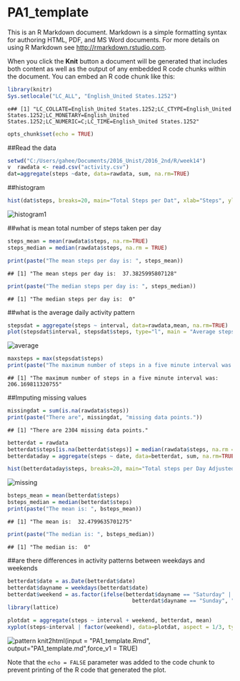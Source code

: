 # PA1_template

This is an R Markdown document. Markdown is a simple formatting syntax for authoring HTML, PDF, and MS Word documents. For more details on using R Markdown see <http://rmarkdown.rstudio.com>.

When you click the **Knit** button a document will be generated that includes both content as well as the output of any embedded R code chunks within the document. You can embed an R code chunk like this:


```r
library(knitr)
Sys.setlocale("LC_ALL", "English_United States.1252")
```

```
e## [1] "LC_COLLATE=English_United States.1252;LC_CTYPE=English_United States.1252;LC_MONETARY=English_United States.1252;LC_NUMERIC=C;LC_TIME=English_United States.1252"
```

```r
opts_chunk$set(echo = TRUE)
```
##Read the data

```r
setwd("C:/Users/gahee/Documents/2016_Unist/2016_2nd/R/week14")
v  rawdata <- read.csv("activity.csv")
dat=aggregate(steps ~date, data=rawdata, sum, na.rm=TRUE)
```

##histogram

```r
hist(dat$steps, breaks=20, main="Total Steps per Dat", xlab="Steps", ylab = "Frequency")
```

![histogram1](PA1_template_files/figure/histogram1-1.png)<!-- -->

##what is mean total number of steps taken per day

```r
steps_mean = mean(rawdata$steps, na.rm=TRUE)
steps_median = median(rawdata$steps, na.rm = TRUE)

print(paste("The mean steps per day is: ", steps_mean))
```

```
## [1] "The mean steps per day is:  37.3825995807128"
```

```r
print(paste("The median steps per day is: ", steps_median))
```

```
## [1] "The median steps per day is:  0"
```
##what is the average daily activity pattern

```r
stepsdat = aggregate(steps ~ interval, data=rawdata,mean, na.rm=TRUE)
plot(stepsdat$interval, stepsdat$steps, type="l", main = "Average steps per Five minute interval", xlab="Interval No.", ylab="steps")
```

![average](PA1_template_files/figure/average-1.png)<!-- -->

```r
maxsteps = max(stepsdat$steps)
print(paste("The maximum number of steps in a five minute interval was: ", maxsteps))
```

```
## [1] "The maximum number of steps in a five minute interval was:  206.169811320755"
```
##Imputing missing values

```r
missingdat = sum(is.na(rawdata$steps))
print(paste("There are", missingdat, "missing data points."))
```

```
## [1] "There are 2304 missing data points."
```

```r
betterdat = rawdata
betterdat$steps[is.na(betterdat$steps)] = median(rawdata$steps, na.rm = "TRUE")
betterdataday = aggregate(steps ~ date, data=betterdat, sum, na.rm=TRUE)
```

```r
hist(betterdataday$steps, breaks=20, main="Total steps per Day Adjusted Data", xlab="Steps", ylab="Frequency")
```

![missing](PA1_template_files/figure/missing-1.png)<!-- -->

```r
bsteps_mean = mean(betterdat$steps)
bsteps_median = median(betterdat$steps)
print(paste("The mean is: ", bsteps_mean))
```

```
## [1] "The mean is:  32.4799635701275"
```

```r
print(paste("The median is: ", bsteps_median))
```

```
## [1] "The median is:  0"
```

##are there differences in activity patterns between weekdays and weekends

```r
betterdat$date = as.Date(betterdat$date)
betterdat$dayname = weekdays(betterdat$date)
betterdat$weekend = as.factor(ifelse(betterdat$dayname == "Saturday" | 
                                       betterdat$dayname == "Sunday", "weekend", "weekday"))
library(lattice)
```

```r
plotdat = aggregate(steps ~ interval + weekend, betterdat, mean)
xyplot(steps~interval | factor(weekend), data=plotdat, aspect = 1/3, type = "l")
```

![pattern](PA1_template_files/figure/pattern-1.png)<!-- -->
knit2html(input = "PA1_template.Rmd", output="PA1_template.md",force_v1 = TRUE)

Note that the `echo = FALSE` parameter was added to the code chunk to prevent printing of the R code that generated the plot.
